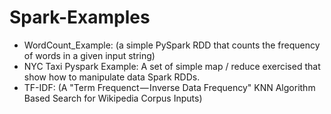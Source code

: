 # Spark-Examples
- WordCount_Example: (a simple PySpark RDD that counts the frequency of words in a given input string)
- NYC Taxi Pyspark Example: A set of simple map / reduce exercised that show how to manipulate data Spark RDDs.  
- TF-IDF: (A "Term Frequenct — Inverse Data Frequency" KNN Algorithm Based Search for Wikipedia Corpus Inputs)

